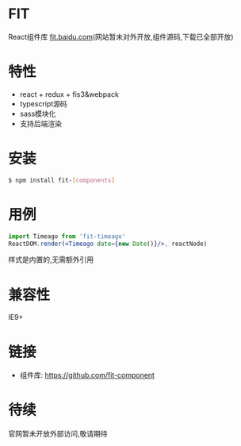 # FIT

React组件库 [fit.baidu.com](http://fit.baidu.com)(网站暂未对外开放,组件源码,下载已全部开放)

# 特性

- react + redux + fis3&webpack
- typescript源码
- sass模块化
- 支持后端渲染

# 安装

````bash
$ npm install fit-[components]
````

# 用例

````jsx
import Timeago from 'fit-timeago'
ReactDOM.render(<Timeago date={new Date()}/>, reactNode)
````

样式是内置的,无需额外引用

# 兼容性

IE9+

# 链接

- 组件库: https://github.com/fit-component

# 待续

官网暂未开放外部访问,敬请期待